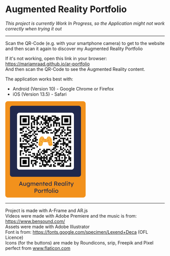 # Augmented Reality Portfolio

*This project is currently Work In Progress, so the Application might not work correctly when trying it out*
___________

Scan the QR-Code (e.g. with your smartphone camera) to get to the website and then scan it again to discover my Augmented Reality Portfolio </br>

If it's not working, open this link in your browser: https://mariamraad.github.io/ar-portfolio </br>
And then scan the QR-Code to see the Augmented Reality content.

The application works best with:
<UL>
<LI>Android (Version 10) - Google Chrome or Firefox
<LI>iOS (Version 13.5) - Safari
</UL>  
  
<img src="/assets/images/markers/fullMarker_blue.svg" data-canonical-src="/assets/images/markers/fullMarker_blue.svg" width="254" height="305" />

___________

Project is made with A-Frame and AR.js </br>
Videos were made with Adobe Premiere and the music is from: https://www.bensound.com/ </br>
Assets were made with Adobe Illustrator </br>
Font is from: https://fonts.google.com/specimen/Lexend+Deca (OFL Licence) </br>
Icons (for the buttons) are made by Roundicons, srip, Freepik and Pixel perfect from www.flaticon.com </br>
